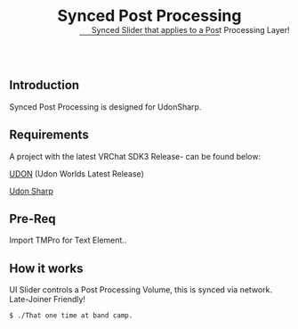 <div align="center">
    <div class="header">
        <p>
            <h1 style="display:inline;text-size:24px;"> Synced Post Processing</h2>
            <span style="float:right">Synced Slider that applies to a Post Processing Layer!</span>
        </p>
    </div>
    <!-- build status badges here thanks -->
    <hr style="width:50%" />
    <br />
    <br />
</div>

## Introduction

Synced Post Processing is designed for UdonSharp.

## Requirements
A project with the latest VRChat SDK3 Release- can be found below:

[UDON](https://vrchat.com/home/download) (Udon Worlds Latest Release)

[Udon Sharp](https://github.com/vrchat-community/UdonSharp/releases/tag/v0.20.3)

## Pre-Req
Import TMPro for Text Element..

## How it works
UI Slider controls a Post Processing Volume, this is synced via network.
Late-Joiner Friendly!

```
$ ./That one time at band camp.
```

